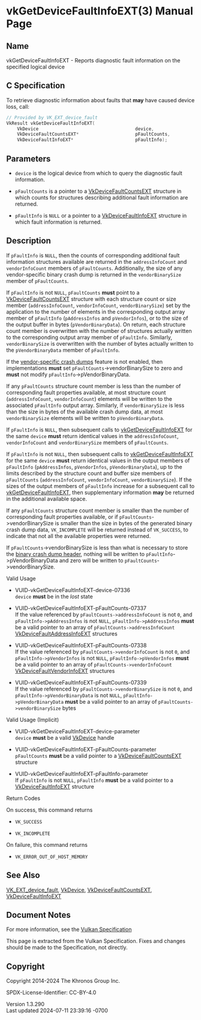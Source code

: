 # vkGetDeviceFaultInfoEXT(3) Manual Page

## Name

vkGetDeviceFaultInfoEXT - Reports diagnostic fault information on the
specified logical device



## <a href="#_c_specification" class="anchor"></a>C Specification

To retrieve diagnostic information about faults that **may** have caused
device loss, call:

``` c
// Provided by VK_EXT_device_fault
VkResult vkGetDeviceFaultInfoEXT(
    VkDevice                                    device,
    VkDeviceFaultCountsEXT*                     pFaultCounts,
    VkDeviceFaultInfoEXT*                       pFaultInfo);
```

## <a href="#_parameters" class="anchor"></a>Parameters

- `device` is the logical device from which to query the diagnostic
  fault information.

- `pFaultCounts` is a pointer to a
  [VkDeviceFaultCountsEXT](https://registry.khronos.org/vulkan/specs/1.3-extensions/man/html/VkDeviceFaultCountsEXT.html) structure in
  which counts for structures describing additional fault information
  are returned.

- `pFaultInfo` is `NULL` or a pointer to a
  [VkDeviceFaultInfoEXT](https://registry.khronos.org/vulkan/specs/1.3-extensions/man/html/VkDeviceFaultInfoEXT.html) structure in which
  fault information is returned.

## <a href="#_description" class="anchor"></a>Description

If `pFaultInfo` is `NULL`, then the counts of corresponding additional
fault information structures available are returned in the
`addressInfoCount` and `vendorInfoCount` members of `pFaultCounts`.
Additionally, the size of any vendor-specific binary crash dump is
returned in the `vendorBinarySize` member of `pFaultCounts`.

If `pFaultInfo` is not `NULL`, `pFaultCounts` **must** point to a
[VkDeviceFaultCountsEXT](https://registry.khronos.org/vulkan/specs/1.3-extensions/man/html/VkDeviceFaultCountsEXT.html) structure with
each structure count or size member (`addressInfoCount`,
`vendorInfoCount`, `vendorBinarySize`) set by the application to the
number of elements in the corresponding output array member of
`pFaultInfo` (`pAddressInfos` and `pVendorInfos`), or to the size of the
output buffer in bytes (`pVendorBinaryData`). On return, each structure
count member is overwritten with the number of structures actually
written to the corresponding output array member of `pFaultInfo`.
Similarly, `vendorBinarySize` is overwritten with the number of bytes
actually written to the `pVendorBinaryData` member of `pFaultInfo`.

If the <a
href="https://registry.khronos.org/vulkan/specs/1.3-extensions/html/vkspec.html#features-deviceFaultVendorBinary"
target="_blank" rel="noopener">vendor-specific crash dumps</a> feature
is not enabled, then implementations **must** set
`pFaultCounts`-\>vendorBinarySize to zero and **must** not modify
`pFaultInfo`-\>pVendorBinaryData.

If any `pFaultCounts` structure count member is less than the number of
corresponding fault properties available, at most structure count
(`addressInfoCount`, `vendorInfoCount`) elements will be written to the
associated `pFaultInfo` output array. Similarly, if `vendorBinarySize`
is less than the size in bytes of the available crash dump data, at most
`vendorBinarySize` elements will be written to `pVendorBinaryData`.

If `pFaultInfo` is `NULL`, then subsequent calls to
[vkGetDeviceFaultInfoEXT](https://registry.khronos.org/vulkan/specs/1.3-extensions/man/html/vkGetDeviceFaultInfoEXT.html) for the same
`device` **must** return identical values in the `addressInfoCount`,
`vendorInfoCount` and `vendorBinarySize` members of `pFaultCounts`.

If `pFaultInfo` is not `NULL`, then subsequent calls to
[vkGetDeviceFaultInfoEXT](https://registry.khronos.org/vulkan/specs/1.3-extensions/man/html/vkGetDeviceFaultInfoEXT.html) for the same
`device` **must** return identical values in the output members of
`pFaultInfo` (`pAddressInfos`, `pVendorInfos`, `pVendorBinaryData`), up
to the limits described by the structure count and buffer size members
of `pFaultCounts` (`addressInfoCount`, `vendorInfoCount`,
`vendorBinarySize`). If the sizes of the output members of `pFaultInfo`
increase for a subsequent call to
[vkGetDeviceFaultInfoEXT](https://registry.khronos.org/vulkan/specs/1.3-extensions/man/html/vkGetDeviceFaultInfoEXT.html), then
supplementary information **may** be returned in the additional
available space.

If any `pFaultCounts` structure count member is smaller than the number
of corresponding fault properties available, or if
`pFaultCounts`-\>vendorBinarySize is smaller than the size in bytes of
the generated binary crash dump data, `VK_INCOMPLETE` will be returned
instead of `VK_SUCCESS`, to indicate that not all the available
properties were returned.

If `pFaultCounts`-\>vendorBinarySize is less than what is necessary to
store the <a
href="https://registry.khronos.org/vulkan/specs/1.3-extensions/html/vkspec.html#vendor-binary-crash-dumps"
target="_blank" rel="noopener">binary crash dump header</a>, nothing
will be written to `pFaultInfo`-\>pVendorBinaryData and zero will be
written to `pFaultCounts`-\>vendorBinarySize.

Valid Usage

- <a href="#VUID-vkGetDeviceFaultInfoEXT-device-07336"
  id="VUID-vkGetDeviceFaultInfoEXT-device-07336"></a>
  VUID-vkGetDeviceFaultInfoEXT-device-07336  
  `device` **must** be in the *lost* state

- <a href="#VUID-vkGetDeviceFaultInfoEXT-pFaultCounts-07337"
  id="VUID-vkGetDeviceFaultInfoEXT-pFaultCounts-07337"></a>
  VUID-vkGetDeviceFaultInfoEXT-pFaultCounts-07337  
  If the value referenced by `pFaultCounts->addressInfoCount` is not
  `0`, and `pFaultInfo->pAddressInfos` is not `NULL`,
  `pFaultInfo->pAddressInfos` **must** be a valid pointer to an array of
  `pFaultCounts->addressInfoCount`
  [VkDeviceFaultAddressInfoEXT](https://registry.khronos.org/vulkan/specs/1.3-extensions/man/html/VkDeviceFaultAddressInfoEXT.html)
  structures

- <a href="#VUID-vkGetDeviceFaultInfoEXT-pFaultCounts-07338"
  id="VUID-vkGetDeviceFaultInfoEXT-pFaultCounts-07338"></a>
  VUID-vkGetDeviceFaultInfoEXT-pFaultCounts-07338  
  If the value referenced by `pFaultCounts->vendorInfoCount` is not `0`,
  and `pFaultInfo->pVendorInfos` is not `NULL`,
  `pFaultInfo->pVendorInfos` **must** be a valid pointer to an array of
  `pFaultCounts->vendorInfoCount`
  [VkDeviceFaultVendorInfoEXT](https://registry.khronos.org/vulkan/specs/1.3-extensions/man/html/VkDeviceFaultVendorInfoEXT.html)
  structures

- <a href="#VUID-vkGetDeviceFaultInfoEXT-pFaultCounts-07339"
  id="VUID-vkGetDeviceFaultInfoEXT-pFaultCounts-07339"></a>
  VUID-vkGetDeviceFaultInfoEXT-pFaultCounts-07339  
  If the value referenced by `pFaultCounts->vendorBinarySize` is not
  `0`, and `pFaultInfo->pVendorBinaryData` is not `NULL`,
  `pFaultInfo->pVendorBinaryData` **must** be a valid pointer to an
  array of `pFaultCounts->vendorBinarySize` bytes

Valid Usage (Implicit)

- <a href="#VUID-vkGetDeviceFaultInfoEXT-device-parameter"
  id="VUID-vkGetDeviceFaultInfoEXT-device-parameter"></a>
  VUID-vkGetDeviceFaultInfoEXT-device-parameter  
  `device` **must** be a valid [VkDevice](https://registry.khronos.org/vulkan/specs/1.3-extensions/man/html/VkDevice.html) handle

- <a href="#VUID-vkGetDeviceFaultInfoEXT-pFaultCounts-parameter"
  id="VUID-vkGetDeviceFaultInfoEXT-pFaultCounts-parameter"></a>
  VUID-vkGetDeviceFaultInfoEXT-pFaultCounts-parameter  
  `pFaultCounts` **must** be a valid pointer to a
  [VkDeviceFaultCountsEXT](https://registry.khronos.org/vulkan/specs/1.3-extensions/man/html/VkDeviceFaultCountsEXT.html) structure

- <a href="#VUID-vkGetDeviceFaultInfoEXT-pFaultInfo-parameter"
  id="VUID-vkGetDeviceFaultInfoEXT-pFaultInfo-parameter"></a>
  VUID-vkGetDeviceFaultInfoEXT-pFaultInfo-parameter  
  If `pFaultInfo` is not `NULL`, `pFaultInfo` **must** be a valid
  pointer to a [VkDeviceFaultInfoEXT](https://registry.khronos.org/vulkan/specs/1.3-extensions/man/html/VkDeviceFaultInfoEXT.html)
  structure

Return Codes

On success, this command returns  
- `VK_SUCCESS`

- `VK_INCOMPLETE`

On failure, this command returns  
- `VK_ERROR_OUT_OF_HOST_MEMORY`

## <a href="#_see_also" class="anchor"></a>See Also

[VK_EXT_device_fault](https://registry.khronos.org/vulkan/specs/1.3-extensions/man/html/VK_EXT_device_fault.html),
[VkDevice](https://registry.khronos.org/vulkan/specs/1.3-extensions/man/html/VkDevice.html),
[VkDeviceFaultCountsEXT](https://registry.khronos.org/vulkan/specs/1.3-extensions/man/html/VkDeviceFaultCountsEXT.html),
[VkDeviceFaultInfoEXT](https://registry.khronos.org/vulkan/specs/1.3-extensions/man/html/VkDeviceFaultInfoEXT.html)

## <a href="#_document_notes" class="anchor"></a>Document Notes

For more information, see the <a
href="https://registry.khronos.org/vulkan/specs/1.3-extensions/html/vkspec.html#vkGetDeviceFaultInfoEXT"
target="_blank" rel="noopener">Vulkan Specification</a>

This page is extracted from the Vulkan Specification. Fixes and changes
should be made to the Specification, not directly.

## <a href="#_copyright" class="anchor"></a>Copyright

Copyright 2014-2024 The Khronos Group Inc.

SPDX-License-Identifier: CC-BY-4.0

Version 1.3.290  
Last updated 2024-07-11 23:39:16 -0700
